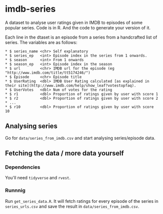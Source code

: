 # imdb-series

A dataset to analyse user ratings given in IMDB to episodes of some popular series. Code is in R. And the code to generate your version of it.

Each line in the dtaset is an episode from a series from a handcrafted list of series. The variables are as follows: 

    * $ series_name <chr> Self explanatory
    * $ series_ep   <int> Episode index in the series from 1 onwards.
    * $ season      <int> From 1 onwards
    * $ season_ep   <int> Episode index in the season
    * $ url         <chr> IMDB url for the episode (eg "http://www.imdb.com/title/tt5174246/")
    * $ Episode     <chr> Episode title
    * $ UserRating  <dbl> IMDB User Rating calculated [as explained in their site](http://www.imdb.com/help/show_leaf?votestopfaq).
    * $ UserVotes   <dbl> Num of votes for the rating
    * $ r1          <dbl> Proportion of ratings given by user with score 1
    * $ r2          <dbl> Proportion of ratings given by user with score 2
    * ...
    * $ r10         <dbl> Proportion of ratings given by user with score 10

## Analysing series

Go for `data/series_from_imdb.csv` and start analysing series/episode data.

## Fetching the data / more data yourself

### Dependencies 

You'll need `tidyverse` and `rvest`.

### Runnnig

Run `get_series_data.R`. It will fetch ratings for every episode of the series in `series_urls.csv` and save the result in `data/series_from_imdb.csv`. 